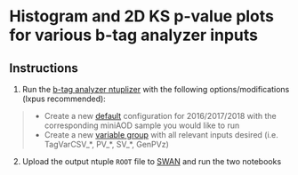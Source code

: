 # Histogram and 2D KS p-value plots for various b-tag analyzer inputs

## Instructions
1. Run the [b-tag analyzer ntuplizer](https://github.com/cms-btv-pog/RecoBTag-PerformanceMeasurements) with the following options/modifications (lxpus recommended):
> * Create a new [default](https://github.com/cms-btv-pog/RecoBTag-PerformanceMeasurements/tree/9_4_X/python/defaults) configuration for 2016/2017/2018 with the corresponding miniAOD sample you would like to run
> * Create a new [variable group](https://github.com/cms-btv-pog/RecoBTag-PerformanceMeasurements/blob/9_4_X/python/varGroups_cfi.py) with all relevant inputs desired (i.e. TagVarCSV_\*, PV_\*, SV_\*, GenPVz)
2. Upload the output ntuple `ROOT` file to [SWAN](swan.cern.ch) and run the two notebooks
